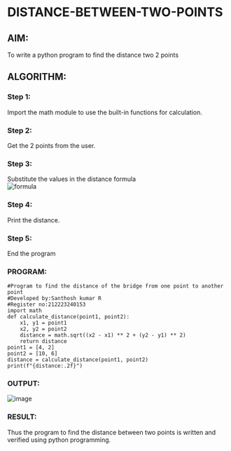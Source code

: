 # DISTANCE-BETWEEN-TWO-POINTS

## AIM:

To write a python program to find the distance two 2 points

## ALGORITHM:

### Step 1:

Import the math module to use the built-in functions for calculation.

### Step 2:

Get the 2 points from the user.

### Step 3:

Substitute the values in the distance formula <br>
![formula](/formula.JPG)

### Step 4:

Print the distance.

### Step 5:

End the program

### PROGRAM:
```
#Program to find the distance of the bridge from one point to another point
#Developed by:Santhosh kumar R
#Register no:212223240153
import math
def calculate_distance(point1, point2):
    x1, y1 = point1
    x2, y2 = point2
    distance = math.sqrt((x2 - x1) ** 2 + (y2 - y1) ** 2)
    return distance
point1 = [4, 2]
point2 = [10, 6]
distance = calculate_distance(point1, point2)
print(f"{distance:.2f}")
```

### OUTPUT:

![image](https://github.com/23000966/DISTANCE-BETWEEN-TWO-POINTS/assets/153983364/9dba8365-5b2a-44bb-9d8f-9437c6caa33e)


### RESULT:

Thus the program to find the distance between two points is written and verified using python programming.
